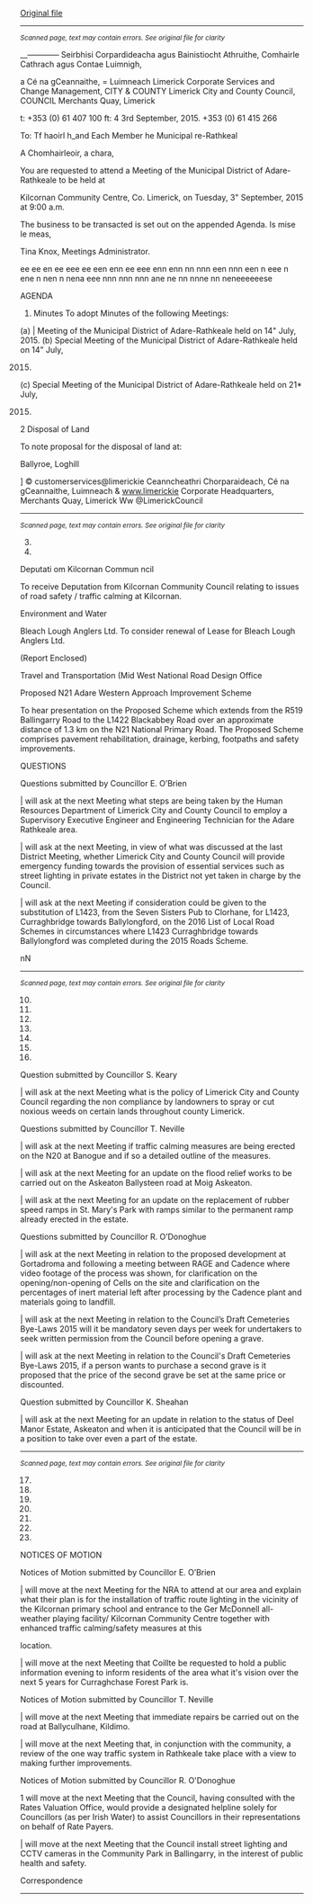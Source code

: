 [Original file](https://www.limerick.ie/sites/default/files/media/documents/2017-06/Agenda%20-%20Monthly%20Meeting%20of%20Municipal%20District%20of%20Adare-Rathkeale%208th%20September%202015.pdf)

---
*<small>Scanned page, text may contain errors. See original file for clarity</small>*  

__—_—_—_—_ Seirbhisi Corpardideacha agus Bainistiocht Athruithe,
Comhairle Cathrach agus Contae Luimnigh,

a Cé na gCeannaithe,
= Luimneach
Limerick Corporate Services and Change Management,
CITY & COUNTY Limerick City and County Council,
COUNCIL Merchants Quay,
Limerick

t: +353 (0) 61 407 100
ft: 4
3rd September, 2015. +353 (0) 61 415 266

To: Tf haoirl h_and Each Member he Municipal
re-Rathkeal

A Chomhairleoir, a chara,

You are requested to attend a Meeting of the Municipal District of Adare-Rathkeale to be held at

Kilcornan Community Centre, Co. Limerick, on Tuesday, 3" September, 2015 at 9:00 a.m.

The business to be transacted is set out on the appended Agenda.
Is mise le meas,

Tina Knox,
Meetings Administrator.

ee ee en ee eee ee een enn ee eee enn enn nn nnn een nnn een n eee n ene n nen n nena eee nnn nnn nnn ane ne nn nnne nn neneeeeeese

AGENDA

1. Minutes
To adopt Minutes of the following Meetings:

(a) | Meeting of the Municipal District of Adare-Rathkeale held on 14" July, 2015.
(b) Special Meeting of the Municipal District of Adare-Rathkeale held on 14” July,

2015.
(c) Special Meeting of the Municipal District of Adare-Rathkeale held on 21* July,

2015.

2 Disposal of Land

To note proposal for the disposal of land at:

Ballyroe, Loghill

] © customerservices@limerickie
Ceanncheathri Chorparaideach, Cé na gCeannaithe, Luimneach & www.limerickie
Corporate Headquarters, Merchants Quay, Limerick Ww @LimerickCouncil


---
*<small>Scanned page, text may contain errors. See original file for clarity</small>*  

3.

4.

Deputati om Kilcornan Commun ncil

To receive Deputation from Kilcornan Community Council relating to issues of road
safety / traffic calming at Kilcornan.

Environment and Water

Bleach Lough Anglers Ltd.
To consider renewal of Lease for Bleach Lough Anglers Ltd.

(Report Enclosed)

Travel and Transportation (Mid West National Road Design Office

Proposed N21 Adare Western Approach Improvement Scheme

To hear presentation on the Proposed Scheme which extends from the R519 Ballingarry
Road to the L1422 Blackabbey Road over an approximate distance of 1.3 km on the N21
National Primary Road. The Proposed Scheme comprises pavement rehabilitation,
drainage, kerbing, footpaths and safety improvements.

QUESTIONS

Questions submitted by Councillor E. O’Brien

| will ask at the next Meeting what steps are being taken by the Human Resources
Department of Limerick City and County Council to employ a Supervisory Executive
Engineer and Engineering Technician for the Adare Rathkeale area.

| will ask at the next Meeting, in view of what was discussed at the last District Meeting,
whether Limerick City and County Council will provide emergency funding towards the
provision of essential services such as street lighting in private estates in the District not
yet taken in charge by the Council.

| will ask at the next Meeting if consideration could be given to the substitution of L1423,
from the Seven Sisters Pub to Clorhane, for L1423, Curraghbridge towards Ballylongford,
on the 2016 List of Local Road Schemes in circumstances where L1423 Curraghbridge
towards Ballylongford was completed during the 2015 Roads Scheme.

nN


---
*<small>Scanned page, text may contain errors. See original file for clarity</small>*  

10.

11.

12.

13.

14.

15.

16.

Question submitted by Councillor S. Keary

| will ask at the next Meeting what is the policy of Limerick City and County Council
regarding the non compliance by landowners to spray or cut noxious weeds on certain
lands throughout county Limerick.

Questions submitted by Councillor T. Neville

| will ask at the next Meeting if traffic calming measures are being erected on the N20 at
Banogue and if so a detailed outline of the measures.

| will ask at the next Meeting for an update on the flood relief works to be carried out on
the Askeaton Ballysteen road at Moig Askeaton.

| will ask at the next Meeting for an update on the replacement of rubber speed ramps in
St. Mary's Park with ramps similar to the permanent ramp already erected in the estate.

Questions submitted by Councillor R. O’Donoghue

| will ask at the next Meeting in relation to the proposed development at Gortadroma and
following a meeting between RAGE and Cadence where video footage of the process
was shown, for clarification on the opening/non-opening of Cells on the site and
clarification on the percentages of inert material left after processing by the Cadence
plant and materials going to landfill.

| will ask at the next Meeting in relation to the Council’s Draft Cemeteries Bye-Laws 2015
will it be mandatory seven days per week for undertakers to seek written permission from
the Council before opening a grave.

| will ask at the next Meeting in relation to the Council's Draft Cemeteries Bye-Laws
2015, if a person wants to purchase a second grave is it proposed that the price of the
second grave be set at the same price or discounted.

Question submitted by Councillor K. Sheahan

| will ask at the next Meeting for an update in relation to the status of Deel Manor Estate,
Askeaton and when it is anticipated that the Council will be in a position to take over
even a part of the estate.


---
*<small>Scanned page, text may contain errors. See original file for clarity</small>*  

17.

18.

19.

20.

21.

22.

23.

NOTICES OF MOTION

Notices of Motion submitted by Councillor E. O’Brien

| will move at the next Meeting for the NRA to attend at our area and explain what their
plan is for the installation of traffic route lighting in the vicinity of the Kilcornan primary
school and entrance to the Ger McDonnell all-weather playing facility/ Kilcornan
Community Centre together with enhanced traffic calming/safety measures at this

location.

| will move at the next Meeting that Coillte be requested to hold a public information
evening to inform residents of the area what it's vision over the next 5 years for
Curraghchase Forest Park is.

Notices of Motion submitted by Councillor T. Neville

| will move at the next Meeting that immediate repairs be carried out on the road at
Ballyculhane, Kildimo.

| will move at the next Meeting that, in conjunction with the community, a review of the
one way traffic system in Rathkeale take place with a view to making further
improvements.

Notices of Motion submitted by Councillor R. O'Donoghue

1 will move at the next Meeting that the Council, having consulted with the Rates
Valuation Office, would provide a designated helpline solely for Councillors (as per Irish
Water) to assist Councillors in their representations on behalf of Rate Payers.

| will move at the next Meeting that the Council install street lighting and CCTV cameras
in the Community Park in Ballingarry, in the interest of public health and safety.

Correspondence


---
